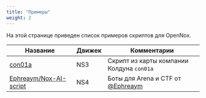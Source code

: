 ```yaml
---
title: "Примеры"
weight: 2
---
```


На этой странице приведен список примеров скриптов для OpenNox.

| Название | Движек | Комментарии |
|----------|--------|-------------|
| [con01a](https://github.com/noxworld-dev/noxscript/tree/main/examples/con01a) | NS3    | Скрипт из карты компании Колдуна `con01a`                       |
| [Ephreaym/Nox-AI-script](https://github.com/Ephreaym/Nox-AI-script) | NS4 | Боты для Arena и CTF от [@Ephreaym](https://github.com/Ephreaym) |